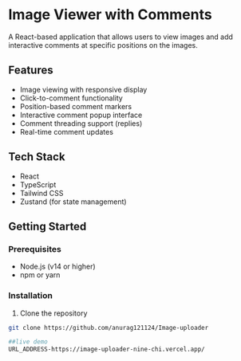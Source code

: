# Image Viewer with Comments

A React-based application that allows users to view images and add interactive comments at specific positions on the images.

## Features

- Image viewing with responsive display
- Click-to-comment functionality
- Position-based comment markers
- Interactive comment popup interface
- Comment threading support (replies)
- Real-time comment updates

## Tech Stack

- React
- TypeScript
- Tailwind CSS
- Zustand (for state management)

## Getting Started

### Prerequisites

- Node.js (v14 or higher)
- npm or yarn

### Installation

1. Clone the repository
```bash
git clone https://github.com/anurag121124/Image-uploader

##live demo 
URL_ADDRESS-https://image-uploader-nine-chi.vercel.app/